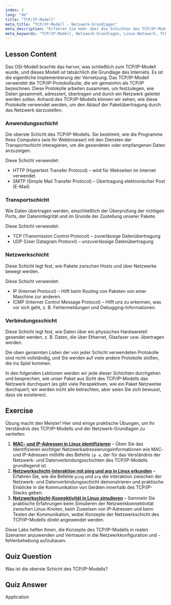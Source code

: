 ```yaml
---
index: 3
lang: "de"
title: "TCP/IP-Modell"
meta_title: "TCP/IP-Modell - Netzwerk-Grundlagen"
meta_description: "Erfahren Sie mehr über die Schichten des TCP/IP-Modells: Anwendung, Transport, Netzwerk und Verbindung. Verstehen Sie, wie Daten über Netzwerke übertragen werden. Beginnen Sie Ihre Linux-Netzwerkreise!"
meta_keywords: "TCP/IP-Modell, Netzwerk-Grundlagen, Linux-Netzwerk, TCP, IP, Anfänger-Tutorial, Netzwerkschichten, Leitfaden"
---
```


## Lesson Content

Das OSI-Modell brachte das hervor, was schließlich zum TCP/IP-Modell wurde, und dieses Modell ist tatsächlich die Grundlage des Internets. Es ist die eigentliche Implementierung der Vernetzung. Das TCP/IP-Modell verwendet die TCP/IP-Protokollsuite, die wir gemeinhin als TCP/IP bezeichnen. Diese Protokolle arbeiten zusammen, um festzulegen, wie Daten gesammelt, adressiert, übertragen und durch ein Netzwerk geleitet werden sollen. Anhand des TCP/IP-Modells können wir sehen, wie diese Protokolle verwendet werden, um den Ablauf der Paketübertragung durch das Netzwerk darzustellen.

### Anwendungsschicht

Die oberste Schicht des TCP/IP-Modells. Sie bestimmt, wie die Programme Ihres Computers (wie Ihr Webbrowser) mit den Diensten der Transportschicht interagieren, um die gesendeten oder empfangenen Daten anzuzeigen.

Diese Schicht verwendet:

- HTTP (Hypertext Transfer Protocol) – wird für Webseiten im Internet verwendet.
- SMTP (Simple Mail Transfer Protocol) – Übertragung elektronischer Post (E-Mail)

### Transportschicht

Wie Daten übertragen werden, einschließlich der Überprüfung der richtigen Ports, der Datenintegrität und im Grunde der Zustellung unserer Pakete.

Diese Schicht verwendet:

- TCP (Transmission Control Protocol) – zuverlässige Datenübertragung
- UDP (User Datagram Protocol) – unzuverlässige Datenübertragung

### Netzwerkschicht

Diese Schicht legt fest, wie Pakete zwischen Hosts und über Netzwerke bewegt werden.

Diese Schicht verwendet:

- IP (Internet Protocol) – Hilft beim Routing von Paketen von einer Maschine zur anderen.
- ICMP (Internet Control Message Protocol) – Hilft uns zu erkennen, was vor sich geht, z. B. Fehlermeldungen und Debugging-Informationen.

### Verbindungsschicht

Diese Schicht legt fest, wie Daten über ein physisches Hardwareteil gesendet werden, z. B. Daten, die über Ethernet, Glasfaser usw. übertragen werden.

Die oben genannten Listen der von jeder Schicht verwendeten Protokolle sind nicht vollständig, und Sie werden auf viele andere Protokolle stoßen, die ins Spiel kommen.

In den folgenden Lektionen werden wir jede dieser Schichten durchgehen und besprechen, wie unser Paket aus Sicht des TCP/IP-Modells das Netzwerk durchquert (es gibt viele Perspektiven, wie ein Paket Netzwerke durchquert; wir werden nicht alle betrachten, aber seien Sie sich bewusst, dass sie existieren).

## Exercise

Übung macht den Meister! Hier sind einige praktische Übungen, um Ihr Verständnis des TCP/IP-Modells und der Netzwerk-Grundlagen zu vertiefen:

1. **[MAC- und IP-Adressen in Linux identifizieren](https://labex.io/de/labs/linux-identify-mac-and-ip-addresses-in-linux-592731)** – Üben Sie das Identifizieren wichtiger Netzwerkadressierungsinformationen wie MAC- und IP-Adressen mithilfe des Befehls `ip a`, der für das Verständnis der Netzwerk- und Datenverbindungsschichten des TCP/IP-Modells grundlegend ist.
2. **[Netzwerkschicht-Interaktion mit ping und arp in Linux erkunden](https://labex.io/de/labs/linux-explore-network-layer-interaction-with-ping-and-arp-in-linux-592746)** – Erfahren Sie, wie die Befehle `ping` und `arp` die Interaktion zwischen der Netzwerk- und Datenverbindungsschicht demonstrieren und praktische Einblicke in die Kommunikation von Geräten innerhalb des TCP/IP-Stacks geben.
3. **[Netzwerkschicht-Konnektivität in Linux simulieren](https://labex.io/de/labs/linux-simulate-network-layer-connectivity-in-linux-592752)** – Sammeln Sie praktische Erfahrungen beim Simulieren der Netzwerkkonnektivität zwischen Linux-Knoten, beim Zuweisen von IP-Adressen und beim Testen der Kommunikation, wobei Konzepte der Netzwerkschicht des TCP/IP-Modells direkt angewendet werden.

Diese Labs helfen Ihnen, die Konzepte des TCP/IP-Modells in realen Szenarien anzuwenden und Vertrauen in die Netzwerkkonfiguration und -fehlerbehebung aufzubauen.

## Quiz Question

Was ist die oberste Schicht des TCP/IP-Modells?

## Quiz Answer

Application
